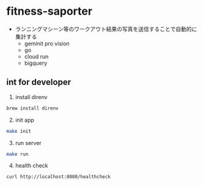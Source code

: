 # fitness-saporter

- ランニングマシーン等のワークアウト結果の写真を送信することで自動的に集計する
  - geminit pro vision
  - go
  - cloud run
  - bigquery

## int for developer

1. install direnv

```bash
brew install direnv
```

2. init app

```bash
make init
```

3. run server

```bash
make run
```

4. health check

```bash
curl http://localhost:8080/healthcheck
```
